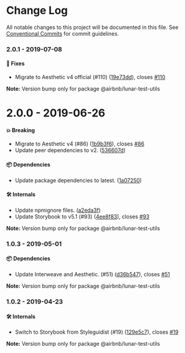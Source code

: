 # Change Log

All notable changes to this project will be documented in this file.
See [Conventional Commits](https://conventionalcommits.org) for commit guidelines.

### 2.0.1 - 2019-07-08

#### 🐞 Fixes

- Migrate to Aesthetic v4 official (#110) ([19e73dd](https://github.com/airbnb/lunar/tree/master/packages/test-utils/commit/19e73dd)), closes [#110](https://github.com/airbnb/lunar/tree/master/packages/test-utils/issues/110)

**Note:** Version bump only for package @airbnb/lunar-test-utils





# 2.0.0 - 2019-06-26

#### 💥 Breaking

- Migrate to Aesthetic v4 (#86) ([1b9b3f6](https://github.com/airbnb/lunar/tree/master/packages/test-utils/commit/1b9b3f6)), closes [#86](https://github.com/airbnb/lunar/tree/master/packages/test-utils/issues/86)
- Update peer dependencies to v2. ([536607d](https://github.com/airbnb/lunar/tree/master/packages/test-utils/commit/536607d))

#### 📦 Dependencies

- Update package dependencies to latest. ([1a07250](https://github.com/airbnb/lunar/tree/master/packages/test-utils/commit/1a07250))

#### 🛠 Internals

- Update npmignore files. ([a2eda3f](https://github.com/airbnb/lunar/tree/master/packages/test-utils/commit/a2eda3f))
- Update Storybook to v5.1 (#93) ([4ee8f83](https://github.com/airbnb/lunar/tree/master/packages/test-utils/commit/4ee8f83)), closes [#93](https://github.com/airbnb/lunar/tree/master/packages/test-utils/issues/93)

**Note:** Version bump only for package @airbnb/lunar-test-utils





### 1.0.3 - 2019-05-01

#### 📦 Dependencies

- Update Interweave and Aesthetic. (#51) ([d36b547](https://github.com/airbnb/lunar/commit/d36b547)), closes [#51](https://github.com/airbnb/lunar/issues/51)

**Note:** Version bump only for package @airbnb/lunar-test-utils





### 1.0.2 - 2019-04-23

#### 🛠 Internals

- Switch to Storybook from Styleguidist (#19) ([129e5c7](https://github.com/airbnb/lunar/commit/129e5c7)), closes [#19](https://github.com/airbnb/lunar/issues/19)

**Note:** Version bump only for package @airbnb/lunar-test-utils
